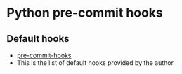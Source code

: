 # Python pre-commit hooks

## Default hooks

* [pre-commit-hooks](https://github.com/FluffyDietEngine/pre-commit-hooks-ordered/blob/main/python.md)
* This is the list of default hooks provided by the author. 
